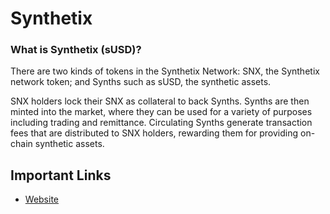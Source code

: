 # Synthetix

### What is Synthetix (sUSD)?

There are two kinds of tokens in the Synthetix Network: SNX, the Synthetix network token; and Synths such as sUSD, the synthetic assets.

SNX holders lock their SNX as collateral to back Synths. Synths are then minted into the market, where they can be used for a variety of purposes including trading and remittance. Circulating Synths generate transaction fees that are distributed to SNX holders, rewarding them for providing on-chain synthetic assets.

## Important Links

* [Website](https://www.synthetix.io/)
